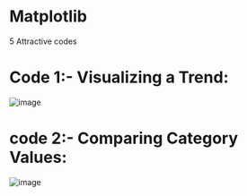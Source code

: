 # Matplotlib
5 Attractive codes 

# Code 1:-  Visualizing a Trend:
![image](https://github.com/user-attachments/assets/84cea15d-6256-4a9b-8b9a-02c9adf0917f)

# code 2:- Comparing Category Values:
![image](https://github.com/user-attachments/assets/3d9638c0-a76e-46de-aaf4-a15d009a3845)
